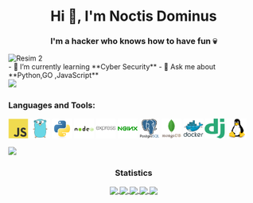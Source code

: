 <h1 align="center">Hi 👋, I'm Noctis Dominus</h1>
<h3 align="center">I'm a hacker who knows how to have fun 💀</h3>
<img src="https://media.tenor.com/rePDfDWO3XoAAAAd/hacking.gif" style="margin:auto; display:block; width:400 height:auto;" alt="Resim 2">
- 🌱 I’m currently learning **Cyber Security**
- 💬 Ask me about **Python,GO ,JavaScript**


<div> <a href="https://github.com/NoctisDominus" target="_blank"><img src="https://img.shields.io/badge/GitHub-100000?style=for-the-badge&logo=github&logoColor=white" target="_blank"></a>
</div><h3 align="left">Languages and Tools:</h3>
<p align="left">
<img src="https://raw.githubusercontent.com/teamedwardforever/Readme-Generator/71f25dd8b98329b168142a6b782a107b75eab178/svg/Skills/Languages/javascript-original.svg" alt="Javascript" width="40" height="40"/>
<img src="https://raw.githubusercontent.com/teamedwardforever/Readme-Generator/71f25dd8b98329b168142a6b782a107b75eab178/svg/Skills/Languages/go-original.svg" alt="Go" width="40" height="40"/>
<img src="https://raw.githubusercontent.com/teamedwardforever/Readme-Generator/71f25dd8b98329b168142a6b782a107b75eab178/svg/Skills/Languages/python-original.svg" alt="Python" width="40" height="40"/>
<img src="https://raw.githubusercontent.com/teamedwardforever/Readme-Generator/71f25dd8b98329b168142a6b782a107b75eab178/svg/Skills/Backend/nodejs-original-wordmark.svg" alt="NodeJs" width="40" height="40"/>
<img src="https://raw.githubusercontent.com/teamedwardforever/Readme-Generator/71f25dd8b98329b168142a6b782a107b75eab178/svg/Skills/Backend/express-original-wordmark.svg" alt="Express" width="40" height="40"/>
<img src="https://raw.githubusercontent.com/teamedwardforever/Readme-Generator/71f25dd8b98329b168142a6b782a107b75eab178/svg/Skills/Backend/nginx-original.svg" alt="Nginx" width="40" height="40"/>
<img src="https://raw.githubusercontent.com/teamedwardforever/Readme-Generator/71f25dd8b98329b168142a6b782a107b75eab178/svg/Skills/Database/postgresql-original-wordmark.svg" alt="Postgresql" width="40" height="40"/>
<img src="https://raw.githubusercontent.com/teamedwardforever/Readme-Generator/71f25dd8b98329b168142a6b782a107b75eab178/svg/Skills/Database/mongodb-original-wordmark.svg" alt="Mongodb" width="40" height="40"/>
<img src="https://raw.githubusercontent.com/teamedwardforever/Readme-Generator/71f25dd8b98329b168142a6b782a107b75eab178/svg/Skills/Devops/docker-original-wordmark.svg" alt="Docker" width="40" height="40"/>
<img src="https://raw.githubusercontent.com/teamedwardforever/Readme-Generator/71f25dd8b98329b168142a6b782a107b75eab178/svg/Skills/Framework/django.svg" alt="Django" width="40" height="40"/>
<img src="https://raw.githubusercontent.com/teamedwardforever/Readme-Generator/71f25dd8b98329b168142a6b782a107b75eab178/svg/Skills/Other/linux-original.svg" alt="Linux" width="40" height="40"/>
</p>

<img src="https://user-images.githubusercontent.com/73097560/115834477-dbab4500-a447-11eb-908a-139a6edaec5c.gif"><h3 align="center">Statistics</h3>
<div align="center">
<a href="https://github.com/NoctisDominus">
<img align="center" src="http://github-profile-summary-cards.vercel.app/api/cards/stats?username=NoctisDominus&theme=2077" height="180em" />
<img align="center" src="http://github-profile-summary-cards.vercel.app/api/cards/most-commit-language?username=NoctisDominus&theme=2077" height="180em" />
<img align="center" src="http://github-profile-summary-cards.vercel.app/api/cards/repos-per-language?username=NoctisDominus&theme=2077" height="180em" />
<img align="center" src="http://github-profile-summary-cards.vercel.app/api/cards/productive-time?username=NoctisDominus&theme=2077" height="180em" />
<img align="center" src="http://github-profile-summary-cards.vercel.app/api/cards/profile-details?username=NoctisDominus&theme=2077" height="180em" />
</div>

